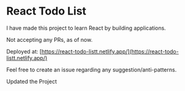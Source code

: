 # React Todo List

I have made this project to learn React by building applications.

Not accepting any PRs, as of now.

Deployed at: [https://react-todo-listt.netlify.app/](https://react-todo-listt.netlify.app/)

Feel free to create an issue regarding any suggestion/anti-patterns.

Updated the Project
